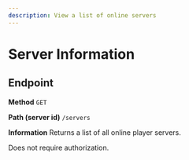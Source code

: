 ```yaml
---
description: View a list of online servers
---
```


# Server Information

## Endpoint

**Method** `GET`

**Path (server id)** `/servers`

**Information** Returns a list of all online player servers.

Does not require authorization.
